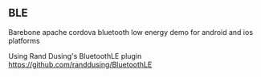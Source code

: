 ## BLE ##

Barebone apache cordova bluetooth low energy demo for android and ios platforms

Using Rand Dusing's BluetoothLE plugin https://github.com/randdusing/BluetoothLE
